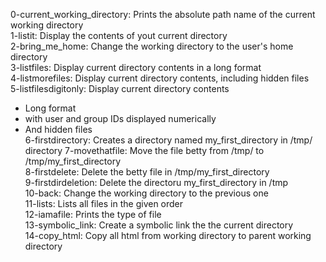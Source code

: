0-current_working_directory: Prints the absolute path name of the current working directory <br>
1-listit: Display the contents of yout current directory <br>
2-bring_me_home: Change the working directory to the user's home directory <br>
3-listfiles: Display current directory contents in a long format <br>
4-listmorefiles: Display current directory contents, including hidden files <br>
5-listfilesdigitonly: Display current directory contents <br>
- Long format
- with user and group IDs displayed numerically
- And hidden files <br>
6-firstdirectory: Creates a directory named my_first_directory in /tmp/ directory
7-movethatfile: Move the file betty from /tmp/ to /tmp/my_first_directory <br>
8-firstdelete: Delete the betty file in /tmp/my_first_directory <br>
9-firstdirdeletion: Delete the directoru my_first_directory in /tmp <br>
10-back: Change the working directory to the previous one <br>
11-lists: Lists all files in the given order <br>
12-iamafile: Prints the type of file <br>
13-symbolic_link: Create a symbolic link the the current directory <br>
14-copy_html: Copy all html from working directory to parent working directory

